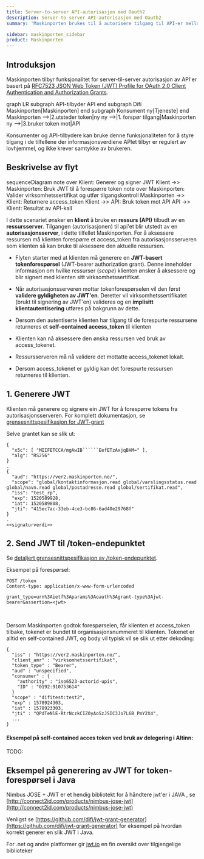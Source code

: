 ```yaml
---
title: Server-to-server API-autorisasjon med Oauth2
description: Server-to-server API-autorisasjon med Oauth2
summary: 'Maskinporten brukes til å autorisere tilgang til API-er mellom virksomheter.  Dette er basert på såkalt "server-to-server oauth2"-oppførsel.'

sidebar: maskinporten_sidebar
product: Maskinporten
---
```


## Introduksjon

Maskinporten tilbyr funksjonalitet for server-til-server autorisasjon av API'er basert på [RFC7523 JSON Web Token (JWT) Profile for OAuth 2.0 Client Authentication and Authorization Grants](https://tools.ietf.org/html/rfc7523).

<div class="mermaid">
graph LR
  subgraph API-tilbyder
    API
  end
  subgraph Difi
    Maskinporten[Maskinporten]
  end
  subgraph Konsument
     ny[Tjeneste]
  end
  Maskinporten -->|2.utsteder token|ny
  ny -->|1. forspør tilgang|Maskinporten
  ny -->|3.bruker token mot|API
</div>

Konsumenter og API-tilbydere kan bruke denne funksjonaliteten for å styre tilgang i de tilfellene der informasjonsverdiene APIet tilbyr er regulert av lovhjemmel, og ikke krever samtykke av brukeren.

## Beskrivelse av flyt

<div class="mermaid">
sequenceDiagram
  note over Klient:  Generer og signer JWT
  Klient ->> Maskinporten: Bruk JWT til å forespørre token
  note over Maskinporten: Valider virksomhetssertifikat og utfør tilgangskontroll
  Maskinporten ->> Klient: Returnere access_token
  Klient ->> API: Bruk token mot API
  API ->> Klient: Resultat av API-kall

</div>


I dette scenariet ønsker en **klient** å bruke en **ressurs (API)** tilbudt av en **ressursserver**. Tilgangen (autorisasjonen) til api'et blir utstedt av en **autorisasjonsserver**, i dette tilfellet Maskinporten. For å aksessere ressursen må klienten forespørre et access_token fra autorisasjonsserveren som klienten så kan bruke til aksessere den aktuelle ressursen.

* Flyten starter med at klienten må generere en **JWT-basert tokenforespørsel** (JWT-bearer authorization grant). Denne inneholder informasjon om hvilke ressurser (*scope*) klienten ønsker å aksessere og blir signert med klienten sitt virksomhetssertifikat.

* Når autorisasjonsserveren mottar tokenforespørselen vil den først **validere gyldigheten av JWT'en**. Deretter vil virksomhetssertifikatet (brukt til signering av JWT'en) valideres og en **implisitt klientautentisering** utføres på bakgrunn av dette.

* Dersom den autentiserte klienten har tilgang til de forespurte ressursene returneres et **self-contained access_token** til klienten

* Klienten kan nå aksessere den ønska ressursen ved bruk av access_tokenet.

* Ressursserveren må nå validere det mottatte access_tokenet lokalt.

* Dersom access_tokenet er gyldig kan det forespurte ressursen returneres til klienten.

## 1. Generere JWT

Klienten må generere og signere ein JWT for å forespørre tokens fra autorisasjonsserveren.  For komplett dokumentasjon, se [grensesnittspesifikasjon for JWT-grant]({{site.baseurl}}/docs/Maskinporten/maskinporten_protocol_jwtgrant)

Selve grantet kan se slik ut:

```
{
  "x5c": [ "MIIFETCCA/mgAwIB``````EefETzAxjqBHM=" ],
  "alg": "RS256"
}
.
{
  "aud": "https://ver2.maskinporten.no/",
  "scope": "global/kontaktinformasjon.read global/varslingsstatus.read global/navn.read global/postadresse.read global/sertifikat.read",
  "iss": "test_rp",
  "exp": 1520589928,
  "iat": 1520589808,
  "jti": "415ec7ac-33eb-4ce3-bc86-6ad40e29768f"
}
.
<<signaturverdi>>
```


## 2. Send JWT til /token-endepunktet

Se [detaljert grensesnittspesifikasjon  av /token-endepunktet]({{site.baseurl}}/docs/Maskinporten/maskinporten_protocol_token).


Eksempel på forespørsel:

```
POST /token
Content-type: application/x-www-form-urlencoded

grant_type=urn%3Aietf%3Aparams%3Aoauth%3Agrant-type%3Ajwt-bearer&assertion=<jwt>
```

&nbsp;


Dersom Maskinporten godtok forespørselen, får klienten et access_token tilbake, tokenet er bundet til organisasjonsnummeret til klienten.   Tokenet er alltid en self-contained JWT, og body vil typisk vil se slik ut etter dekoding:
```
{
  "iss" : "https://ver2.maskinporten.no/",
  "client_amr" : "virksomhetssertifikat",
  "token_type" : "Bearer",
  "aud" : "unspecified",
  "consumer" : {
    "authority" : "iso6523-actorid-upis",
    "ID" : "0192:910753614"
  }
  "scope" : "difitest:test2",
  "exp" : 1578924303,
  "iat" : 1578923303,
  "jti" : "QPdTeNlE-RtrNczkCIZ0yAoSzJSIC3Jo7L6B_PmY2X4",
  ...
}
```

#### Eksempel på self-contained acces token ved bruk av delegering i Altinn:

TODO:


## Eksempel på generering av JWT for token-forespørsel i Java

Nimbus JOSE + JWT er et hendig bibliotekt for å håndtere jwt'er i JAVA , se [http://connect2id.com/products/nimbus-jose-jwt](http://connect2id.com/products/nimbus-jose-jwt)

Venligst se [https://github.com/difi/jwt-grant-generator](https://github.com/difi/jwt-grant-generator)  for eksempel på hvordan korrekt generer en slik JWT i Java.

For .net og andre platformer gir [jwt.io](http://jwt.io) en fin oversikt over tilgjengelige biblioteker
